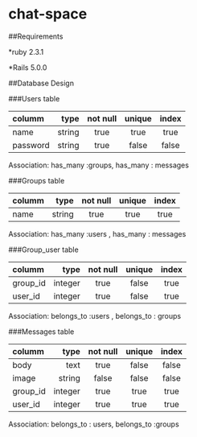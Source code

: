 # chat-space

##Requirements

*ruby 2.3.1

*Rails 5.0.0

##Database Design

###Users table

| columm | type | not null | unique | index |
|:-----------|------------:|:------------:|:------------:|:------------:|
| name | string | true | true | true |
| password | string | true | false | false |

Association: has_many :groups, has_many : messages

###Groups table

| columm | type | not null | unique | index |
|:-----------|------------:|:------------:|:------------:|:------------:|
| name | string | true | true | true |

Association: has_many :users , has_many : messages

###Group_user table

| columm | type | not null | unique | index |
|:-----------|------------:|:------------:|:------------:|:------------:|
| group_id | integer | true | false | true |
| user_id | integer | true | false | true |

Association: belongs_to :users , belongs_to : groups

###Messages table

| columm | type | not null | unique | index |
|:-----------|------------:|:------------:|:------------:|:------------:|
| body | text | true | false | false |
| image | string | false | false | false |
| group_id | integer | true | true | true |
| user_id | integer | true | true | true |

Association: belongs_to : users, belongs_to :groups


